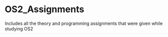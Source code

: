 # OS2_Assignments
Includes all the theory and programming assignments that were given while studying OS2

